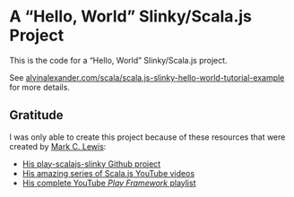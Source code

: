# A “Hello, World” Slinky/Scala.js Project

This is the code for a “Hello, World” Slinky/Scala.js project.

See [alvinalexander.com/scala/scala.js-slinky-hello-world-tutorial-example](https://alvinalexander.com/scala/scala.js-slinky-hello-world-tutorial-example) for more details.


## Gratitude

I was only able to create this project because of these resources that were created by [Mark C. Lewis](https://twitter.com/DrMarkCLewis):

- [His play-scalajs-slinky Github project](https://github.com/MarkCLewis/play-scalajs-slinky)
- [His amazing series of Scala.js YouTube videos](https://www.youtube.com/watch?v=oe14Hq_Uyv8)
- [His complete YouTube *Play Framework* playlist](https://www.youtube.com/playlist?list=PLLMXbkbDbVt8tBiGc1y69BZdG8at1D7ZF)


